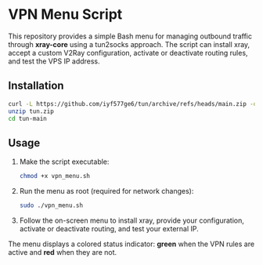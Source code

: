 # VPN Menu Script

This repository provides a simple Bash menu for managing outbound
traffic through **xray-core** using a tun2socks approach. The script can
install xray, accept a custom V2Ray configuration, activate or deactivate
routing rules, and test the VPS IP address.

## Installation

```bash
curl -L https://github.com/iyf577ge6/tun/archive/refs/heads/main.zip -o tun.zip
unzip tun.zip
cd tun-main
```

## Usage

1. Make the script executable:

   ```bash
   chmod +x vpn_menu.sh
   ```

2. Run the menu as root (required for network changes):

   ```bash
   sudo ./vpn_menu.sh
   ```

3. Follow the on-screen menu to install xray, provide your configuration,
   activate or deactivate routing, and test your external IP.

The menu displays a colored status indicator: **green** when the
VPN rules are active and **red** when they are not.
